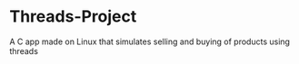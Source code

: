 # Threads-Project
A C app made on Linux that simulates selling and buying of products using threads 
